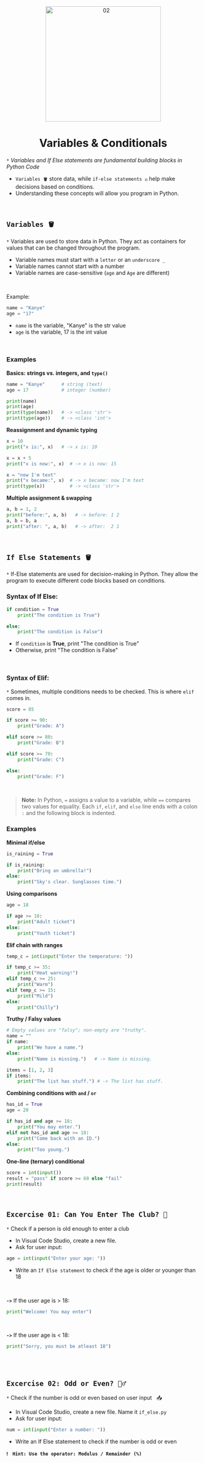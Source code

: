 <div align="center">
    <img src="https://github.com/viethaa/intro-to-python/blob/72f9af9d96c6eb96629931d3e51eb3694cffedc9/assets/02" alt="02" width="300">
    <h1>Variables & Conditionals</h1>
</div>

`*` *Variables and If Else statements are fundamental building blocks in Python Code*

* `Variables 🪣` store data, while `if-else statements ⚖️` help make decisions based on conditions.
* Understanding these concepts will allow you program in Python.

<br>

## `Variables 🪣`

`*` Variables are used to store data in Python. They act as containers for values that can be changed throughout the program.

* Variable names must start with a `letter` or an `underscore _`
* Variable names cannot start with a number
* Variable names are case-sensitive (`age` and `Age` are different)

<br>

Example:

```python
name = "Kanye"  
age = "17"   
```

* `name` is the variable, "Kanye" is the str value
* `age` is the variable, 17 is the int value

<br>

### Examples

**Basics: strings vs. integers, and `type()`**

```python
name = "Kanye"      # string (text)
age = 17            # integer (number)

print(name)
print(age)
print(type(name))   # -> <class 'str'>
print(type(age))    # -> <class 'int'>
```

**Reassignment and dynamic typing**

```python
x = 10
print("x is:", x)   # -> x is: 10

x = x + 5
print("x is now:", x)  # -> x is now: 15

x = "now I'm text"
print("x became:", x)  # -> x became: now I'm text
print(type(x))         # -> <class 'str'>
```

**Multiple assignment & swapping**

```python
a, b = 1, 2
print("before:", a, b)   # -> before: 1 2
a, b = b, a
print("after: ", a, b)   # -> after:  2 1
```

<br>

## `If Else Statements 🪣`

`*` If-Else statements are used for decision-making in Python. They allow the program to execute different code blocks based on conditions.

### Syntax of If Else:

```python
if condition = True                  
    print("The condition is True")     

else:                             
    print("The condition is False")    
```

* If `condition` is **True**, print "The condition is True"
* Otherwise, print "The condition is False"

<br>

### Syntax of Elif:

`*` Sometimes, multiple conditions needs to be checked. This is where `elif` comes in.

```python
score = 85

if score >= 90:
    print("Grade: A")

elif score >= 80:
    print("Grade: B")

elif score >= 70:
    print("Grade: C")

else:
    print("Grade: F")   
```

<br>

> **Note:** In Python, `=` assigns a value to a variable, while `==` compares two values for equality. Each `if`, `elif`, and `else` line ends with a colon `:` and the following block is indented.

### Examples

**Minimal if/else**

```python
is_raining = True

if is_raining:
    print("Bring an umbrella!")
else:
    print("Sky's clear. Sunglasses time.")
```

**Using comparisons**

```python
age = 18

if age >= 18:
    print("Adult ticket")
else:
    print("Youth ticket")
```

**Elif chain with ranges**

```python
temp_c = int(input("Enter the temperature: "))

if temp_c >= 35:
    print("Heat warning!")
elif temp_c >= 25:
    print("Warm")
elif temp_c >= 15:
    print("Mild")
else:
    print("Chilly")
```

**Truthy / Falsy values**

```python
# Empty values are "falsy"; non-empty are "truthy".
name = ""
if name:
    print("We have a name.")
else:
    print("Name is missing.")   # -> Name is missing.

items = [1, 2, 3]
if items:
    print("The list has stuff.") # -> The list has stuff.
```

**Combining conditions with `and` / `or`**

```python
has_id = True
age = 20

if has_id and age >= 18:
    print("You may enter.")
elif not has_id and age >= 18:
    print("Come back with an ID.")
else:
    print("Too young.")
```

**One-line (ternary) conditional**

```python
score = int(input())
result = "pass" if score >= 60 else "fail"
print(result)  
```

<br>

## `Excercise 01: Can You Enter The Club? 🎉`

`*` Check if a person is old enough to enter a club 

* In Visual Code Studio, create a new file.
* Ask for user input:

```python
age = int(input("Enter your age: "))
```

* Write an `If Else statement` to check if the age is older or younger than 18

<br>

**`->`** If the user age is > 18:

```python
print("Welcome! You may enter")
```

<br>

**`->`** If the user age is < 18:

```python
print("Sorry, you must be atleast 18")
```

<br>
<br>

## `Excercise 02: Odd or Even? 🏋️‍♂️`

`*` Check if the number is odd or even based on user input   📥

* In Visual Code Studio, create a new file. Name it `if_else.py`
* Ask for user input:

```python
num = int(input("Enter a number: "))  
```

* Write an If Else statement to check if the number is odd or even

`❗`   **`Hint: Use the operator: Modulus / Remainder (%)`**
